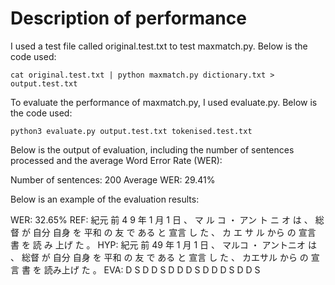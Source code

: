# Description of performance

I used a test file called original.test.txt to test maxmatch.py. Below is the code used:
```
cat original.test.txt | python maxmatch.py dictionary.txt > output.test.txt
```
To evaluate the performance of maxmatch.py, I used evaluate.py. Below is the code used:
```
python3 evaluate.py output.test.txt tokenised.test.txt
```

Below is the output of evaluation, including the number of sentences processed and the average Word Error Rate (WER):

Number of sentences: 200
Average WER: 29.41%

Below is an example of the evaluation results:

WER: 32.65%
REF: 紀元 前 4 9  年 1 月 1 日 、 マ ル コ   ・ アン ト ニ オ     は 、 総督 が 自分 自身 を 平和 の 友 で ある と 宣言 し た 、 カ エ サ ル    から の 宣言 書 を 読 み 上げ   た 。
HYP: 紀元 前   49 年 1 月 1 日 、     マルコ ・        アントニオ は 、 総督 が 自分 自身 を 平和 の 友 で ある と 宣言 し た 、       カエサル から の 宣言 書 を     読み上げ た 。
EVA:      D S              D D S     D  D D S                                             D D D S                D D S

